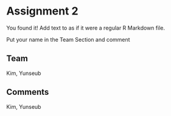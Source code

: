 # Assignment 2

You found it!  Add text to as if it were a regular R Markdown file.

Put your name in the Team Section and comment

## Team
Kim, Yunseub

## Comments
Kim, Yunseub

